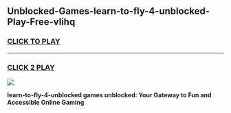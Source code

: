 
## Unblocked-Games-learn-to-fly-4-unblocked-Play-Free-vlihq
<h3>
<a href="https://premium76.site?title=learn-to-fly-4-unblocked&ref=17A">CLICK TO PLAY</a></h3>
<hr>

<h3>
<a href="https://premium76.site?title=learn-to-fly-4-unblocked&ref=17A">CLICK 2 PLAY</a>
  
</h3>

<a href="https://premium76.site?title=learn-to-fly-4-unblocked&ref=17A"><img src="https://clearcache.store/games.png"></a>


**learn-to-fly-4-unblocked games unblocked: Your Gateway to Fun and Accessible Online Gaming**
